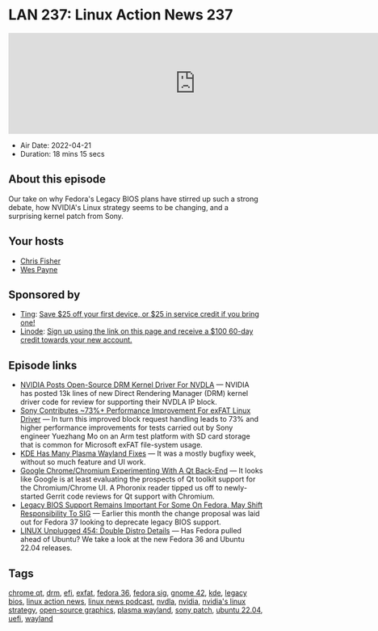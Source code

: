 # LAN 237: Linux Action News 237

<iframe src="https://player.fireside.fm/v2/DAcK9LdX+V-yZPVou?theme=dark" width="740" height="200" frameborder="0" scrolling="no"></iframe>

* Air Date: 2022-04-21
* Duration: 18 mins 15 secs

## About this episode

Our take on why Fedora's Legacy BIOS plans have stirred up such a strong debate, how NVIDIA's Linux strategy seems to be changing, and a surprising kernel patch from Sony.

## Your hosts
* [Chris Fisher](https://linuxactionnews.com/hosts/chris)
* [Wes Payne](https://linuxactionnews.com/hosts/wes)

## Sponsored by

  * [Ting](https://linux.ting.com): [Save $25 off your first device, or $25 in service credit if you bring one!](https://linux.ting.com)
  * [Linode](http://linode.com/lan): [Sign up using the link on this page and receive a $100 60-day credit towards your new account. ](http://linode.com/lan)



## Episode links

  * [NVIDIA Posts Open-Source DRM Kernel Driver For NVDLA](https://www.phoronix.com/scan.php?page=news_item&px=NVIDIA-NVDLA-DRM-Review "NVIDIA Posts Open-Source DRM Kernel Driver For NVDLA") — NVIDIA has posted 13k lines of new Direct Rendering Manager (DRM) kernel driver code for review for supporting their NVDLA IP block.
  * [Sony Contributes ~73%+ Performance Improvement For exFAT Linux Driver](https://www.phoronix.com/scan.php?page=news_item&px=Faster-exFAT-Thanks-Sony "Sony Contributes ~73%+ Performance Improvement For exFAT Linux Driver") — In turn this improved block request handling leads to 73% and higher performance improvements for tests carried out by Sony engineer Yuezhang Mo on an Arm test platform with SD card storage that is common for Microsoft exFAT file-system usage.
  * [KDE Has Many Plasma Wayland Fixes](https://pointieststick.com/2022/04/14/this-week-in-kde-stable-desktop-icons-and-even-better-gestures/ "KDE Has Many Plasma Wayland Fixes") — It was a mostly bugfixy week, without so much feature and UI work.
  * [Google Chrome/Chromium Experimenting With A Qt Back-End](https://www.phoronix.com/scan.php?page=news_item&px=Chromium-Qt-WIP "Google Chrome/Chromium Experimenting With A Qt Back-End") — It looks like Google is at least evaluating the prospects of Qt toolkit support for the Chromium/Chrome UI. A Phoronix reader tipped us off to newly-started Gerrit code reviews for Qt support with Chromium.
  * [Legacy BIOS Support Remains Important For Some On Fedora, May Shift Responsibility To SIG](https://www.phoronix.com/scan.php?page=news_item&px=Fedora-Legacy-BIOS-Possible-SIG "Legacy BIOS Support Remains Important For Some On Fedora, May Shift Responsibility To SIG") — Earlier this month the change proposal was laid out for Fedora 37 looking to deprecate legacy BIOS support. 
  * [LINUX Unplugged 454: Double Distro Details](https://linuxunplugged.com/454 "LINUX Unplugged 454: Double Distro Details") — Has Fedora pulled ahead of Ubuntu? We take a look at the new Fedora 36 and Ubuntu 22.04 releases.



## Tags

[chrome qt](https://linuxactionnews.com/tags/chrome%20qt), [drm](https://linuxactionnews.com/tags/drm), [efi](https://linuxactionnews.com/tags/efi), [exfat](https://linuxactionnews.com/tags/exfat), [fedora 36](https://linuxactionnews.com/tags/fedora%2036), [fedora sig](https://linuxactionnews.com/tags/fedora%20sig), [gnome 42](https://linuxactionnews.com/tags/gnome%2042), [kde](https://linuxactionnews.com/tags/kde), [legacy bios](https://linuxactionnews.com/tags/legacy%20bios), [linux action news](https://linuxactionnews.com/tags/linux%20action%20news), [linux news podcast](https://linuxactionnews.com/tags/linux%20news%20podcast), [nvdla](https://linuxactionnews.com/tags/nvdla), [nvidia](https://linuxactionnews.com/tags/nvidia), [nvidia's linux strategy](https://linuxactionnews.com/tags/nvidia's%20linux%20strategy), [open-source graphics](https://linuxactionnews.com/tags/open-source%20graphics), [plasma wayland](https://linuxactionnews.com/tags/plasma%20wayland), [sony patch](https://linuxactionnews.com/tags/sony%20patch), [ubuntu 22.04](https://linuxactionnews.com/tags/ubuntu%2022.04), [uefi](https://linuxactionnews.com/tags/uefi), [wayland](https://linuxactionnews.com/tags/wayland)